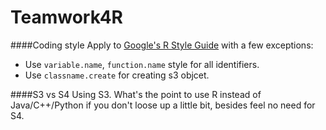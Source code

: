 # Teamwork4R


####Coding style 
  Apply to [Google's R Style Guide](https://google.github.io/styleguide/Rguide.xml) with a few exceptions:
- Use `variable.name`, `function.name` style for all identifiers.
- Use `classname.create` for creating s3 objcet.

####S3 vs S4
  Using S3. What's the point to use R instead of Java/C++/Python if you don't loose up a little bit, besides feel no need for S4.


